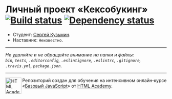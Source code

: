 # Личный проект «Кексобукинг» [![Build status][travis-image]][travis-url] [![Dependency status][dependency-image]][dependency-url]

* Студент: [Сергей Кузьмин](https://up.htmlacademy.ru/javascript/8/user/49508).
* Наставник: `Неизвестно`.

---

_Не удаляйте и не обращайте внимание на папки и файлы:_<br>
_`bin`, `tests`, `.editorconfig`, `.eslintignore`, `.eslintrc`, `.gitignore`, `.travis.yml`, `package.json`._

---

<a href="https://htmlacademy.ru/intensive/javascript"><img align="left" width="50" height="50" title="HTML Academy" src="https://up.htmlacademy.ru/static/img/intensive/javascript/logo-for-github.svg"></a>

Репозиторий создан для обучения на интенсивном онлайн‑курсе «[Базовый JavaScript](https://htmlacademy.ru/intensive/javascript)» от [HTML Academy](https://htmlacademy.ru).

[travis-image]: https://travis-ci.org/htmlacademy-javascript/49508-keksobooking.svg?branch=master
[travis-url]: https://travis-ci.org/htmlacademy-javascript/49508-keksobooking
[dependency-image]: https://david-dm.org/htmlacademy-javascript/49508-keksobooking.svg?style=flat-square
[dependency-url]: https://david-dm.org/htmlacademy-javascript/49508-keksobooking
